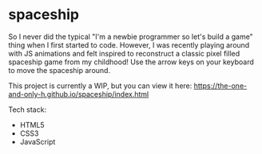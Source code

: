 # spaceship
So I never did the typical "I'm a newbie programmer so let's build a game" thing when I first started to code. However, I was recently playing around with JS animations and felt inspired to reconstruct a classic pixel filled spaceship game from my childhood! Use the arrow keys on your keyboard to move the spaceship around.

This project is currently a WIP, but you can view it here: https://the-one-and-only-h.github.io/spaceship/index.html

Tech stack:
- HTML5
- CSS3
- JavaScript
